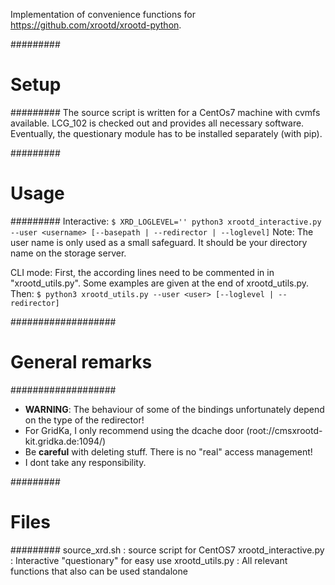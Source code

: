 Implementation of convenience functions for https://github.com/xrootd/xrootd-python.

#########
# Setup #
#########
The source script is written for a CentOs7 machine with cvmfs available.
LCG_102 is checked out and provides all necessary software.
Eventually, the questionary module has to be installed separately (with pip).

#########
# Usage #
#########
Interactive:
  `$ XRD_LOGLEVEL='' python3 xrootd_interactive.py --user <username> [--basepath | --redirector | --loglevel]`
Note: The user name is only used as a small safeguard. It should be your directory name on the storage server.

CLI mode:
First, the according lines need to be commented in in "xrootd_utils.py".
Some examples are given at the end of xrootd_utils.py.
Then:
  `$ python3 xrootd_utils.py --user <user> [--loglevel | --redirector]`

###################
# General remarks #
###################
  - **WARNING**: The behaviour of some of the bindings unfortunately depend on the type of the redirector!
  - For GridKa, I only recommend using the dcache door (root://cmsxrootd-kit.gridka.de:1094/)
  - Be **careful** with deleting stuff. There is no "real" access management!
  - I dont take any responsibility.

#########
# Files #
#########
source_xrd.sh         : source script for CentOS7
xrootd_interactive.py : Interactive "questionary" for easy use
xrootd_utils.py       : All relevant functions that also can be used standalone

